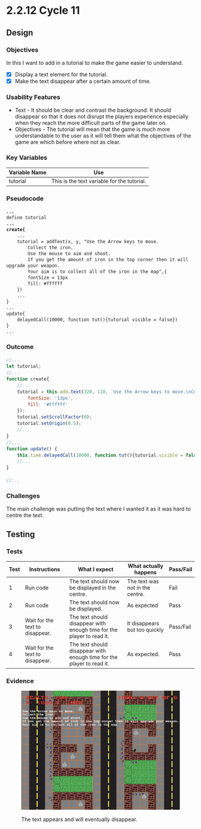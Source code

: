 # 2.2.12 Cycle 11

## Design

### Objectives

In this I want to add in a tutorial to make the game easier to understand.

* [x] Display a text element for the tutorial.
* [x] Make the text disappear after a certain amount of time.

### Usability Features

* Text - It should be clear and contrast the background. It should disappear so that it does not disrupt the players experience especially when they reach the more difficult parts of the game later on.
* Objectives - The tutorial will mean that the game is much more understandable to the user as it will tell them what the objectives of the game are which before where not as clear.

### Key Variables

| Variable Name | Use                                         |
| ------------- | ------------------------------------------- |
| tutorial      | This is the text variable for the tutorial. |

### Pseudocode

<pre><code><strong>...
</strong>define tutorial
<strong>...
</strong><strong>create{
</strong>    ...
    tutorial = addText(x, y, "Use the Arrow keys to move.
        Collect the iron.
        Use the mouse to aim and shoot.
        If you get the amount of iron in the top corner then it will upgrade your weapon.
        Your aim is to collect all of the iron in the map",{
        fontSize = 13px
        fill: #ffffff
    })
    ...
}
...
update{
    delayedCall(10000, function tut(){tutorial visible = false})
}
...</code></pre>

### Outcome

```javascript
//...
let tutorial;
//...
function create{
    //...
    tutorial = this.add.text(320, 110, `Use the Arrow keys to move.\nCollect the iron.\nUse the mouse to aim and shoot.\nIf you get the amount of iron in the top corner then it will upgrade your weapon.\nYour aim is to collect all of the iron in the map`, {
        fontSize: '13px',
        fill: '#ffffff'
    });
    tutorial.setScrollFactor(0);
    tutorial.setOrigin(0.5);
    //...
}
//...
function update() {
    this.time.delayedCall(10000, function tut(){tutorial.visible = false});
    //...
}

//...
```

### Challenges

The main challenge was putting the text where I wanted it as it was hard to centre the text.

## Testing

### Tests

| Test | Instructions                    | What I expect                                                         | What actually happens           | Pass/Fail |
| ---- | ------------------------------- | --------------------------------------------------------------------- | ------------------------------- | --------- |
| 1    | Run code                        | The text should now be displayed in the centre.                       | The text was not in the centre. | Fail      |
| 2    | Run code                        | The text should now be displayed.                                     | As expected                     | Pass      |
| 3    | Wait for the text to disappear. | The text should disappear with enough time for the player to read it. | It disappears but too quickly   | Pass/Fail |
| 4    | Wait for the text to disappear. | The text should disappear with enough time for the player to read it. | As expected.                    | Pass      |

### Evidence

<figure><img src="../.gitbook/assets/image (1).png" alt=""><figcaption><p>The text appears and will eventually disappear.</p></figcaption></figure>
